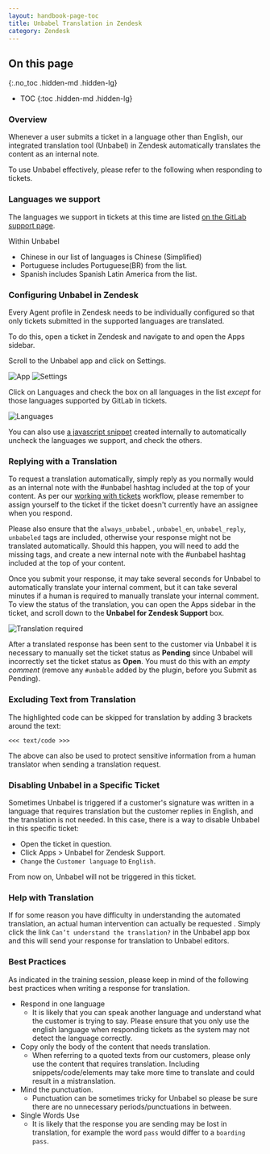 ```yaml
---
layout: handbook-page-toc
title: Unbabel Translation in Zendesk
category: Zendesk
---
```


## On this page
{:.no_toc .hidden-md .hidden-lg}

- TOC
{:toc .hidden-md .hidden-lg}

### Overview

Whenever a user submits a ticket in a language other than English, our integrated translation tool (Unbabel) in Zendesk automatically translates the content as an internal note. 

To use Unbabel effectively, please refer to the following when responding to tickets.

### Languages we support

The languages we support in tickets at this time are listed [on the GitLab support page](/support/#language-support).

Within Unbabel

- Chinese in our list of languages is Chinese (Simplified)
- Portuguese includes Portuguese(BR) from the list.
- Spanish includes Spanish Latin America from the list.

### Configuring Unbabel in Zendesk

Every Agent profile in Zendesk needs to be individually configured so that only tickets submitted in the supported languages are translated. 

To do this, open a ticket in Zendesk and navigate to and open the Apps sidebar. 

Scroll to the Unbabel app and click on Settings. 

![App](/images/support/Unbabel_App.png)
![Settings](/images/support/Unbabel_Settings.png)

Click on Languages and check the box on all languages in the list _except_ for those languages supported by GitLab in tickets.

![Languages](/images/support/Unbabel_Languages.png)

You can also use [a javascript snippet](https://gitlab.com/gitlab-com/support/toolbox/snippets/snippets/1971515) created internally to automatically uncheck the languages we support, and check the others. 


### Replying with a Translation

To request a translation automatically, simply reply as you normally would as an internal note with the #unbabel hashtag included at the top of your content. As per our [working with tickets](/handbook/support/workflows/working-on-tickets.html#what-is-the-working-on-tickets-workflow) workflow, please remember to assign yourself to the ticket if the ticket doesn't currently have an assignee when you respond. 

Please also ensure that the `always_unbabel` , `unbabel_en`, `unbabel_reply`, `unbabeled` tags are included, otherwise your response might not be translated automatically.
Should this happen, you will need to add the missing tags, and create a new internal note with the #unbabel hashtag included at the top of your content.

Once you submit your response, it may take several seconds for Unbabel to automatically translate your internal comment, but it can take several minutes if a human is required
to manually translate your internal comment. To view the status of the translation, you can open the Apps sidebar in the ticket, and scroll down to the **Unbabel for Zendesk Support** box.

![Translation required](/images/support/Unbabel_Translation_Required.png)

After a translated response has been sent to the customer via Unbabel it is necessary to manually set the ticket status as **Pending** since Unbabel will incorrectly set the ticket status as **Open**. You must do this with an _empty comment_ (remove any `#unbable` added by the plugin, before you Submit as Pending).

### Excluding Text from Translation

The highlighted code can be skipped for translation by adding 3 brackets around the text:

```<<< text/code >>>```

The above can also be used to protect sensitive information from a human translator when sending a translation request.

### Disabling Unbabel in a Specific Ticket

Sometimes Unbabel is triggered if a customer's signature was written in a language
that requires translation but the customer replies in English, and the translation is not needed. 
In this case, there is a way to disable Unbabel in this specific ticket:

- Open the ticket in question.
- Click Apps > Unbabel for Zendesk Support.
- `Change` the `Customer language` to `English`.

From now on, Unbabel will not be triggered in this ticket.

### Help with Translation

If for some reason you have difficulty in understanding the automated translation, an actual human intervention can actually be requested . Simply click the link `Can’t understand the translation?` in the Unbabel app box and this will send your response for translation to Unbabel editors.

### Best Practices
As indicated in the training session, please keep in mind of the following best practices when writing a response for translation.

- Respond in one language
    * It is likely that you can speak another language and understand what the customer is trying to say. Please ensure that you only use the english language when responding tickets as the system may not detect the language correctly.
- Copy only the body of the content that needs translation.
    * When referring to a quoted texts from our customers, please only use the content that requires translation. Including snippets/code/elements may take more time to translate and could result in a mistranslation.
- Mind the punctuation.
    * Punctuation can be sometimes tricky for Unbabel so please be sure there are no unnecessary periods/punctuations in between.
- Single Words Use
    * It is likely that the response you are sending may be lost in translation, for example the word `pass` would differ to a `boarding pass`.
